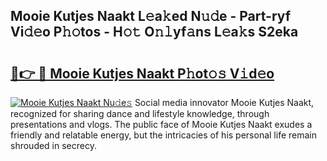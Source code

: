 ## Mooie Kutjes Naakt L𝚎a𝚔ed N𝚞𝚍e - Part-ryf Vi𝚍𝚎o P𝚑𝚘tos - H𝚘𝚝 O𝚗𝚕yf𝚊ns L𝚎a𝚔s S2eka

# <h2><a href="http://kfep8a.oniu.top/?m=Mooie+Kutjes+Naakt">🔗👉 🔴 Mooie Kutjes Naakt P𝚑ot𝚘𝚜 V𝚒d𝚎o</a></h2>

[![Mooie Kutjes Naakt Nu𝚍e𝚜](https://i.imgur.com/0qMVB7G.gif)](http://kfep8a.oniu.top/?m=Mooie+Kutjes+Naakt)
Social media innovator Mooie Kutjes Naakt, recognized for sharing dance and lifestyle knowledge, through presentations and vlogs. The public face of Mooie Kutjes Naakt exudes a friendly and relatable energy, but the intricacies of his personal life remain shrouded in secrecy.  

